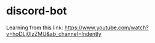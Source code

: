 # discord-bot
Learning from this link: https://www.youtube.com/watch?v=hoDLj0IzZMU&ab_channel=Indently
